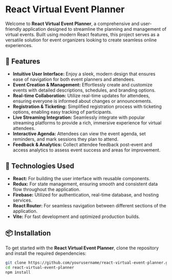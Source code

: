 # React Virtual Event Planner

Welcome to **React Virtual Event Planner**, a comprehensive and user-friendly application designed to streamline the planning and management of virtual events. Built using modern React features, this project serves as a versatile solution for event organizers looking to create seamless online experiences.

## 🚀 Features

- **Intuitive User Interface:** Enjoy a sleek, modern design that ensures ease of navigation for both event planners and attendees.
- **Event Creation & Management:** Effortlessly create and customize events with detailed descriptions, schedules, and branding options.
- **Real-time Collaboration:** Utilize real-time updates for attendees, ensuring everyone is informed about changes or announcements.
- **Registration & Ticketing:** Simplified registration process with ticketing options, enabling easy tracking of participants.
- **Live Streaming Integration:** Seamlessly integrate with popular streaming platforms to provide a rich, immersive experience for virtual attendees.
- **Interactive Agenda:** Attendees can view the event agenda, set reminders, and mark sessions they plan to attend.
- **Feedback & Analytics:** Collect attendee feedback post-event and access analytics to assess event success and areas for improvement.

## 🔧 Technologies Used

- **React:** For building the user interface with reusable components.
- **Redux:** For state management, ensuring smooth and consistent data flow throughout the application.
- **Firebase:** Utilized for authentication, real-time database, and hosting services.
- **React Router:** For seamless navigation between different sections of the application.
- **Vite:** For fast development and optimized production builds.

## 📦 Installation

To get started with the **React Virtual Event Planner**, clone the repository and install the required dependencies:

```bash
git clone https://github.com/yourusername/react-virtual-event-planner.git
cd react-virtual-event-planner
npm install
